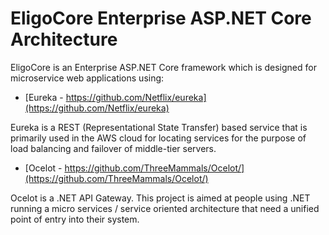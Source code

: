 # EligoCore Enterprise ASP.NET Core Architecture

EligoCore is an Enterprise ASP.NET Core framework which is designed for microservice web applications using: 

* [Eureka - https://github.com/Netflix/eureka](https://github.com/Netflix/eureka)

Eureka is a REST (Representational State Transfer) based service that is primarily used in the AWS cloud for locating services for the purpose of load balancing and failover of middle-tier servers.

* [Ocelot - https://github.com/ThreeMammals/Ocelot/](https://github.com/ThreeMammals/Ocelot/)

Ocelot is a .NET API Gateway. This project is aimed at people using .NET running a micro services / service oriented architecture that need a unified point of entry into their system.

